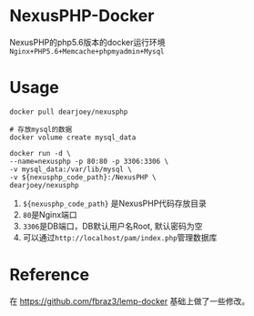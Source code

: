 # NexusPHP-Docker
NexusPHP的php5.6版本的docker运行环境\
`Nginx+PHP5.6+Memcache+phpmyadmin+Mysql`
# Usage
```
docker pull dearjoey/nexusphp

# 存放mysql的数据
docker volume create mysql_data

docker run -d \
--name=nexusphp -p 80:80 -p 3306:3306 \
-v mysql_data:/var/lib/mysql \
-v ${nexusphp_code_path}:/NexusPHP \
dearjoey/nexusphp
```
1. `${nexusphp_code_path}` 是NexusPHP代码存放目录
2. `80`是Nginx端口
3. `3306`是DB端口，DB默认用户名Root, 默认密码为空
4. 可以通过`http://localhost/pam/index.php`管理数据库 <br />

# Reference
在 https://github.com/fbraz3/lemp-docker 基础上做了一些修改。


